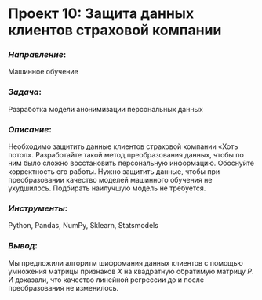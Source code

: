 # Проект 10: Защита данных клиентов страховой компании

### *Направление*: 
Машинное обучение

### *Задача*: 
Разработка модели анонимизации персональных данных

### *Описание*:
Необходимо защитить данные клиентов страховой компании «Хоть потоп». Разработайте такой метод преобразования данных, чтобы по ним было сложно восстановить персональную информацию. Обоснуйте корректность его работы. Нужно защитить данные, чтобы при преобразовании качество моделей машинного обучения не ухудшилось. Подбирать наилучшую модель не требуется.

### *Инструменты*: 
Python, Pandas, NumPy, Sklearn, Statsmodels

### *Вывод*:
Мы предложили алгоритм шифромания данных клиентов с помощью умножения матрицы признаков $X$ на квадратную обратимую матрицу $P$. И доказали, что качество линейной регрессии до и после преобразования не изменилось.

